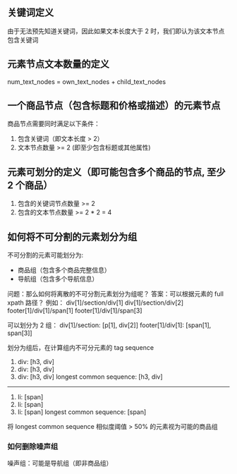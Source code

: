 ## 关键词定义
由于无法预先知道关键词，因此如果文本长度大于 2 时，我们即认为该文本节点包含关键词

## 元素节点文本数量的定义
num_text_nodes = own_text_nodes + child_text_nodes

## 一个商品节点（包含标题和价格或描述）的元素节点
商品节点需要同时满足以下条件：
1. 包含关键词（即文本长度 > 2）
2. 文本节点数量 >= 2 (即至少包含标题或其他属性)


## 元素可划分的定义（即可能包含多个商品的节点, 至少 2 个商品）
1. 包含的关键词节点数量 >= 2
2. 包含的文本节点数量 >= 2 * 2 = 4

## 如何将不可分割的元素划分为组
不可分割的元素可能划分为: 
- 商品组（包含多个商品完整信息）
- 导航组（包含多个导航信息）

问题：那么如何将离散的不可分割元素划分为组呢？
答案：可以根据元素的 full xpath 路径？
例如：
div[1]/section/div[1]
div[1]/section/div[2]
footer[1]/div[1]/span[1]
footer[1]/div[1]/span[3]

可以划分为 2 组：
div[1]/section: [p[1], div[2]]
footer[1]/div[1]: [span[1], span[3]]

划分为组后，在计算组内不可分元素的 tag sequence
1. div: [h3, div]
2. div: [h3, div]
3. div: [h3, div]
longest common sequence: [h3, div]
---
1. li: [span]
2. li: [span]
3. li: [span]
longest common sequence: [span]

将 longest common sequence 相似度阈值 > 50% 的元素视为可能的商品组

### 如何删除噪声组
噪声组：可能是导航组（即非商品组）